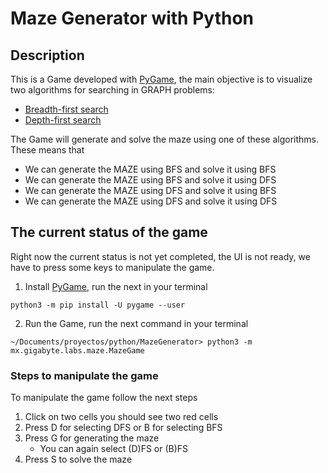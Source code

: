 # Maze Generator with Python

## Description
This is a Game developed with [PyGame](https://www.pygame.org/), the main objective is to visualize two algorithms for searching
in GRAPH problems:
- [Breadth-first search](https://en.wikipedia.org/wiki/Breadth-first_search)
- [Depth-first search](https://en.wikipedia.org/wiki/Depth-first_search)

The Game will generate and solve the maze using one of these algorithms. These means that
- We can generate the MAZE using BFS and solve it using BFS
- We can generate the MAZE using BFS and solve it using DFS
- We can generate the MAZE using DFS and solve it using BFS
- We can generate the MAZE using DFS and solve it using DFS

## The current status of the game
Right now the current status is not yet completed, the UI is not ready, we have to press some keys to manipulate the game.

1. Install [PyGame](https://www.pygame.org/wiki/GettingStarted), run the next in your terminal
```commandline
python3 -m pip install -U pygame --user
```

2. Run the Game, run the next command in your terminal
```
~/Documents/proyectos/python/MazeGenerator> python3 -m mx.gigabyte.labs.maze.MazeGame
```

### Steps to manipulate the game

To manipulate the game follow the next steps
1. Click on two cells you should see two red cells
2. Press D for selecting DFS or B for selecting BFS
3. Press G for generating the maze 
   - You can again select (D)FS or (B)FS
4. Press S to solve the maze


